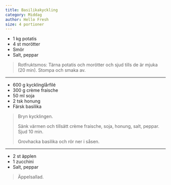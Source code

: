 ```yaml
---
title: Basilikakyckling
category: Middag
author: Hello Fresh
size: 4 portioner
---
```


- 1 kg potatis
- 4 st morötter
- Smör
- Salt, peppar

> Rotfruktsmos: Tärna potatis och morötter och sjud tills de är mjuka (20 min). Stompa och smaka av.

---

- 600 g kycklinglårfilé
- 300 g crème fraische
- 50 ml soja
- 2 tsk honung
- Färsk basilika

> Bryn kycklingen.
> 
> Sänk värmen och tillsätt crème fraische, soja, honung, salt, peppar. Sjud 10 min.
> 
> Grovhacka basilika och rör ner i såsen.

---

- 2 st äpplen
- 1 zucchini
- Salt, peppar

> Äppelsallad.
